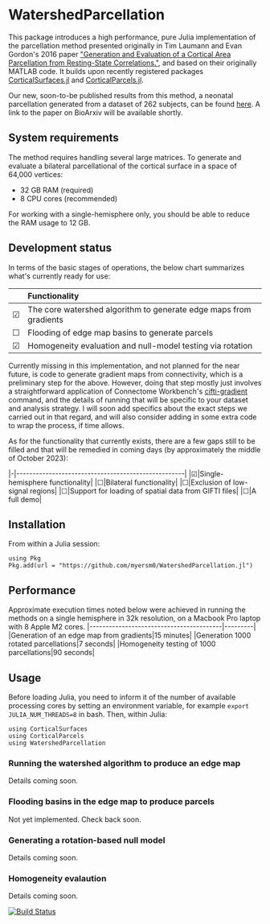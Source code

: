 # WatershedParcellation
This package introduces a high performance, pure Julia implementation of the parcellation method presented originally in Tim Laumann and Evan Gordon's 2016 paper ["Generation and Evaluation of a Cortical Area Parcellation from Resting-State Correlations."](https://pubmed.ncbi.nlm.nih.gov/25316338/), and based on their originally MATLAB code. It builds upon recently registered packages [CorticalSurfaces.jl](https://github.com/myersm0/CorticalSurfaces.jl) and [CorticalParcels.jl](https://github.com/myersm0/CorticalParcels.jl).

Our new, soon-to-be published results from this method, a neonatal parcellation generated from a dataset of 262 subjects, can be found [here](https://github.com/myersm0/Myers-Labonte_parcellation). A link to the paper on BioArxiv will be available shortly.

## System requirements
The method requires handling several large matrices. To generate and evaluate a bilateral parcellational of the cortical surface in a space of 64,000 vertices:
- 32 GB RAM (required)
- 8 CPU cores (recommended)

For working with a single-hemisphere only, you should be able to reduce the RAM usage to 12 GB.

## Development status
In terms of the basic stages of operations, the below chart summarizes what's currently ready for use:

| |Functionality|
|-|:----------------------------------------------------------------|
|☑|The core watershed algorithm to generate edge maps from gradients|
|☐|Flooding of edge map basins to generate parcels|
|☑|Homogeneity evaluation and null-model testing via rotation|

Currently missing in this implementation, and not planned for the near future, is code to generate gradient maps from connectivity, which is a preliminary step for the above. However, doing that step mostly just involves a straightforward application of Connectome Workbench's [cifti-gradient](https://humanconnectome.org/software/workbench-command/-cifti-gradient) command, and the details of running that will be specific to your dataset and analysis strategy. I will soon add specifics about the exact steps we carried out in that regard, and will also consider adding in some extra code to wrap the process, if time allows.

As for the functionality that currently exists, there are a few gaps still to be filled and that will be remedied in coming days (by approximately the middle of October 2023):

|-|----------------------------------------------------|
|☑|Single-hemisphere functionality|
|☐|Bilateral functionality|
|☐|Exclusion of low-signal regions|
|☐|Support for loading of spatial data from GIFTI files|
|☐|A full demo|

## Installation
From within a Julia session:
```
using Pkg
Pkg.add(url = "https://github.com/myersm0/WatershedParcellation.jl")
```

## Performance
Approximate execution times noted below were achieved in running the methods on a single hemisphere in 32k resolution, on a Macbook Pro laptop with 8 Apple M2 cores.
|-----------------------------------------|---------|
|Generation of an edge map from gradients|15 minutes|
|Generation 1000 rotated parcellations|7 seconds|
|Homogeneity testing of 1000 parcellations|90 seconds|

## Usage
Before loading Julia, you need to inform it of the number of available processing cores by setting an environment variable, for example `export JULIA_NUM_THREADS=8` in bash. Then, within Julia:
```
using CorticalSurfaces
using CorticalParcels
using WatershedParcellation
```

### Running the watershed algorithm to produce an edge map
Details coming soon.

### Flooding basins in the edge map to produce parcels
Not yet implemented. Check back soon.

### Generating a rotation-based null model
Details coming soon.

### Homogeneity evalaution
Details coming soon.

[![Build Status](https://github.com/myersm0/WatershedParcellation.jl/actions/workflows/CI.yml/badge.svg?branch=main)](https://github.com/myersm0/WatershedParcellation.jl/actions/workflows/CI.yml?query=branch%3Amain)
